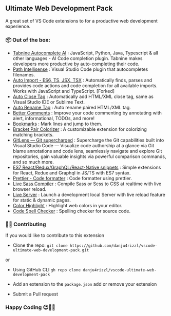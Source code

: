 ## Ultimate Web Development Pack

A great set of VS Code extensions to for a productive web development experience.

### 📦 Out of the box:

- [Tabnine Autocomplete AI](https://marketplace.visualstudio.com/items?itemName=TabNine.tabnine-vscode) : JavaScript, Python, Java, Typescript & all other languages - AI Code completion plugin. Tabnine makes developers more productive by auto-completing their code.
- [Path Intellisense](https://marketplace.visualstudio.com/items?itemName=christian-kohler.path-intellisense) : Visual Studio Code plugin that autocompletes filenames.
- [Auto Import - ES6, TS, JSX, TSX](https://marketplace.visualstudio.com/items?itemName=NuclleaR.vscode-extension-auto-import) : Automatically finds, parses and provides code actions and code completion for all available imports. Works with JavaScript and TypeScript. [Forked]
- [Auto Close Tag](https://marketplace.visualstudio.com/items?itemName=formulahendry.auto-close-tag) : Automatically add HTML/XML close tag, same as Visual Studio IDE or Sublime Text.
- [Auto Rename Tag](https://marketplace.visualstudio.com/items?itemName=formulahendry.auto-rename-tag) : Auto rename paired HTML/XML tag.
- [Better Comments](https://marketplace.visualstudio.com/items?itemName=aaron-bond.better-comments) : Improve your code commenting by annotating with alert, informational, TODOs, and more!
- [Bookmarks](https://marketplace.visualstudio.com/items?itemName=alefragnani.Bookmarks) : Mark lines and jump to them.
- [Bracket Pair Colorizer](https://marketplace.visualstudio.com/items?itemName=CoenraadS.bracket-pair-colorizer) : A customizable extension for colorizing matching brackets.
- [GitLens — Git supercharged](https://marketplace.visualstudio.com/items?itemName=eamodio.gitlens) : Supercharge the Git capabilities built into Visual Studio Code — Visualize code authorship at a glance via Git blame annotations and code lens, seamlessly navigate and explore Git repositories, gain valuable insights via powerful comparison commands, and so much more.
- [ES7 React/Redux/GraphQL/React-Native snippets](https://marketplace.visualstudio.com/items?itemName=dsznajder.es7-react-js-snippets) : Simple extensions for React, Redux and Graphql in JS/TS with ES7 syntax.
- [Prettier - Code formatter](https://marketplace.visualstudio.com/items?itemName=esbenp.prettier-vscode) : Code formatter using prettier.
- [Live Sass Compiler](https://marketplace.visualstudio.com/items?itemName=ritwickdey.live-sass) : Compile Sass or Scss to CSS at realtime with live browser reload.
- [Live Server](https://marketplace.visualstudio.com/items?itemName=ritwickdey.LiveServer) : Launch a development local Server with live reload feature for static & dynamic pages.
- [Color Highlight](https://marketplace.visualstudio.com/items?itemName=naumovs.color-highlight) : Highlight web colors in your editor.
- [Code Spell Checker](https://marketplace.visualstudio.com/items?itemName=streetsidesoftware.code-spell-checker) : Spelling checker for source code.

### 🙌🏽 Contributing

If you would like to contribute to this extension

- Clone the repo:
  `git clone https://github.com/danju4rizzl/vscode-ultimate-web-development-pack.git`

or

- Using GitHub CLI
  `gh repo clone danju4rizzl/vscode-ultimate-web-development-pack`

- Add an extension to the `package.json` add or remove your extension
- Submit a Pull request

### Happy Coding 😉👍🏽
